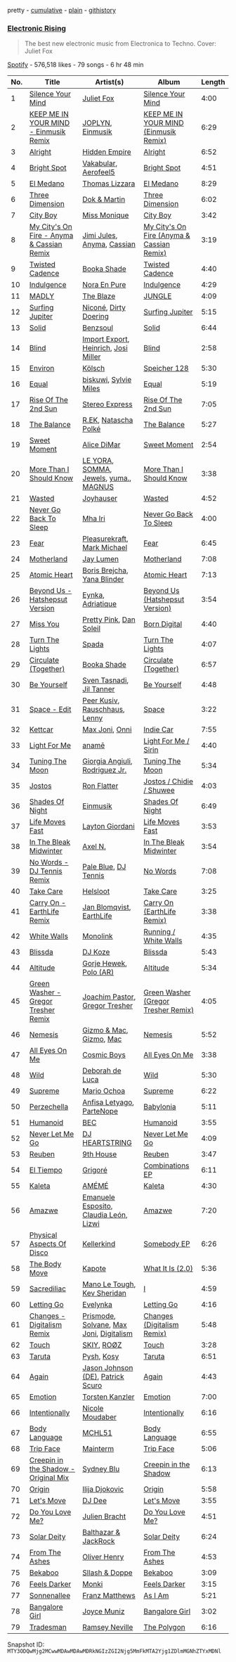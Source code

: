 pretty - [cumulative](/playlists/cumulative/37i9dQZF1DX8AliSIsGeKd.md) - [plain](/playlists/plain/37i9dQZF1DX8AliSIsGeKd) - [githistory](https://github.githistory.xyz/mackorone/spotify-playlist-archive/blob/main/playlists/plain/37i9dQZF1DX8AliSIsGeKd)

### [Electronic Rising](https://open.spotify.com/playlist/37i9dQZF1DX8AliSIsGeKd)

> The best new electronic music from Electronica to Techno\. Cover: Juliet Fox

[Spotify](https://open.spotify.com/user/spotify) - 576,518 likes - 79 songs - 6 hr 48 min

| No. | Title | Artist(s) | Album | Length |
|---|---|---|---|---|
| 1 | [Silence Your Mind](https://open.spotify.com/track/6NLXYs1h9Dx6sk39E8m4HF) | [Juliet Fox](https://open.spotify.com/artist/7zH0EpzFgwmwpnEprtvDig) | [Silence Your Mind](https://open.spotify.com/album/77sRud3gjmLrWPYK2VTCeF) | 4:00 |
| 2 | [KEEP ME IN YOUR MIND \- Einmusik Remix](https://open.spotify.com/track/1M3CJIRObczFPT529PyzMy) | [JOPLYN](https://open.spotify.com/artist/32Jt1AK733JbFR82hEZ0Ih), [Einmusik](https://open.spotify.com/artist/1LXTXZjheh25pXMEUT9iC1) | [KEEP ME IN YOUR MIND \(Einmusik Remix\)](https://open.spotify.com/album/7uJQ17FKSVFfty0wsa4AMb) | 6:29 |
| 3 | [Alright](https://open.spotify.com/track/1ZU33JIKd1rsR8cxPElos1) | [Hidden Empire](https://open.spotify.com/artist/44Ga1YqZthFOzZSTHiNWkC) | [Alright](https://open.spotify.com/album/2Ee25kB7a4Jz4IkkClgmaw) | 6:52 |
| 4 | [Bright Spot](https://open.spotify.com/track/375qFuFKDfXjBDZMcV7xmA) | [Vakabular](https://open.spotify.com/artist/4nuR5cGAyxV1jlRROlerJt), [Aerofeel5](https://open.spotify.com/artist/2pNmBGiwrxFlIn8GgQHEw7) | [Bright Spot](https://open.spotify.com/album/2tiwfrT6JJidLjqxCwj8P5) | 4:51 |
| 5 | [El Medano](https://open.spotify.com/track/7uTLJJ0mb3LCsICzSlKrlR) | [Thomas Lizzara](https://open.spotify.com/artist/6WqAx7kpPz11g54zvpcOuU) | [El Medano](https://open.spotify.com/album/39n9hXab7m4eYvS64UN0Vz) | 8:29 |
| 6 | [Three Dimension](https://open.spotify.com/track/6yOOYdmv7KsxEizpXblEgr) | [Dok & Martin](https://open.spotify.com/artist/1rV7LSzJ2ZzL3FicYplmLX) | [Three Dimension](https://open.spotify.com/album/7moYBXKzEuQR8YLAZiG4xR) | 6:02 |
| 7 | [City Boy](https://open.spotify.com/track/44bA4pNIp4Qbewb4u4GcCO) | [Miss Monique](https://open.spotify.com/artist/29TpNOsTNYbLb6Xa10H0PR) | [City Boy](https://open.spotify.com/album/5xWuavh9nDjdOYbcXfCAz2) | 3:42 |
| 8 | [My City's On Fire \- Anyma & Cassian Remix](https://open.spotify.com/track/5ncvfF5zykGdBMsfOKGkhi) | [Jimi Jules](https://open.spotify.com/artist/6RsLLSkSTcL4YrvgRcBTQd), [Anyma](https://open.spotify.com/artist/4iBwchw0U0GZv5RfVYSMxN), [Cassian](https://open.spotify.com/artist/1ChtRJ3f4rbv4vtz87i6CD) | [My City's On Fire \(Anyma & Cassian Remix\)](https://open.spotify.com/album/2YL3vvVlPJlUNG1RaAzYzQ) | 3:19 |
| 9 | [Twisted Cadence](https://open.spotify.com/track/3FA0ZN5v7oYGdl4nw7JKke) | [Booka Shade](https://open.spotify.com/artist/2CKaDZ1Yo8YnWega9IeUzB) | [Twisted Cadence](https://open.spotify.com/album/0a8znVzVWcUS7L4E7TQ8X5) | 4:40 |
| 10 | [Indulgence](https://open.spotify.com/track/038yuRmrY7Vk8d6c3PDs7Q) | [Nora En Pure](https://open.spotify.com/artist/24DO0PijjITGIEWsO8XaPs) | [Indulgence](https://open.spotify.com/album/4gPXfd2Aipvdgk1W5Musou) | 4:29 |
| 11 | [MADLY](https://open.spotify.com/track/7Eg6WudP6Qp7JzqldA2ZTH) | [The Blaze](https://open.spotify.com/artist/1Dt1UKLtrJIW1xxRBejjos) | [JUNGLE](https://open.spotify.com/album/409STQlcajDkM1vdhM4Qxo) | 4:09 |
| 12 | [Surfing Jupiter](https://open.spotify.com/track/6JjhVCDCrvzIH4PZIj6qCF) | [Niconé](https://open.spotify.com/artist/70s3JhU9Ai0cIowagibjNI), [Dirty Doering](https://open.spotify.com/artist/4N6XVXvfjBPNFCdS56TCea) | [Surfing Jupiter](https://open.spotify.com/album/1z45VUHX1Jqn4I2DfKiDwv) | 5:15 |
| 13 | [Solid](https://open.spotify.com/track/62DY8pd5ZcJSgytchGNuzP) | [Benzsoul](https://open.spotify.com/artist/0XXC5Wa9jqrU83q3lwGAhf) | [Solid](https://open.spotify.com/album/1okpvJ1vOGSnq0BGJgVcxy) | 6:44 |
| 14 | [Blind](https://open.spotify.com/track/3KKalMU2yzeLs6b1lq3wcZ) | [Import Export](https://open.spotify.com/artist/0IXo2RN5Z2J7T6W1oyrBWX), [Heinrich](https://open.spotify.com/artist/0wun1JnzKmylaykmjfrthP), [Josi Miller](https://open.spotify.com/artist/4xII91OL7Sf5ppZ5tBtLga) | [Blind](https://open.spotify.com/album/4Iy4FqDgV23VdAXm8xLqfQ) | 2:58 |
| 15 | [Environ](https://open.spotify.com/track/4KZbPvwW0OoWvGatXXnLM9) | [Kölsch](https://open.spotify.com/artist/2D9Oe8R9UhbMvFAsMJpXj0) | [Speicher 128](https://open.spotify.com/album/0UX8KlGK0N9Ox8GMdG6H3r) | 5:30 |
| 16 | [Equal](https://open.spotify.com/track/06FMbmYdLCapqxnkTNp2q9) | [biskuwi](https://open.spotify.com/artist/2wdY7YDYVddKtVbbgh1fCT), [Sylvie Miles](https://open.spotify.com/artist/4uPM7QLSNGVm5MncolABqE) | [Equal](https://open.spotify.com/album/4PzxGlfoKM04nEQwscARba) | 5:19 |
| 17 | [Rise Of The 2nd Sun](https://open.spotify.com/track/12cknKcAEanf3PlwPOYvg5) | [Stereo Express](https://open.spotify.com/artist/3j2zB13syOvCyrkJIomEA2) | [Rise Of The 2nd Sun](https://open.spotify.com/album/2vcdcwvURyhYMkh8P0wfJT) | 7:05 |
| 18 | [The Balance](https://open.spotify.com/track/3jkFHOYLzDUnxeuqDcqZJs) | [R.EK](https://open.spotify.com/artist/5pmE3THqcB6SPOvn3cOPEr), [Natascha Polké](https://open.spotify.com/artist/5FLN3H4PiuUQMmFzGmcQ96) | [The Balance](https://open.spotify.com/album/5VMnGdrrK8pSHWd3j64yD2) | 5:27 |
| 19 | [Sweet Moment](https://open.spotify.com/track/5CoUL7T9706eA3BIG2KbNA) | [Alice DiMar](https://open.spotify.com/artist/3rNi4ttKcnvBaBT5aMYBNN) | [Sweet Moment](https://open.spotify.com/album/56BDudw4Ep7daFvo9tsd10) | 2:54 |
| 20 | [More Than I Should Know](https://open.spotify.com/track/33gTKCdlC5OTe156GIiYVo) | [LE YORA](https://open.spotify.com/artist/0JguaqQNo1CgVjFqtIXyGR), [SOMMA](https://open.spotify.com/artist/656ibQgcoUQrUPdhQWRcI3), [Jewels](https://open.spotify.com/artist/4C9H5Lat1NEZasl8MQHvtB), [yuma.](https://open.spotify.com/artist/5ynMbTlnZvBUxrxUrd6gs0), [MAGNUS](https://open.spotify.com/artist/4pOglqMAavrWFo20ORRx5w) | [More Than I Should Know](https://open.spotify.com/album/30Ij9GnFU4AMFau8Pb6efo) | 3:38 |
| 21 | [Wasted](https://open.spotify.com/track/5nwL8tSlpy4T6XLb0NdzVW) | [Joyhauser](https://open.spotify.com/artist/59a1Bp0JQfL2mGnpL0lW2Y) | [Wasted](https://open.spotify.com/album/62uKgZ2NsAbc6XFG2jRui0) | 4:52 |
| 22 | [Never Go Back To Sleep](https://open.spotify.com/track/5QZBC1smhtLUqPsHrNI9mJ) | [Mha Iri](https://open.spotify.com/artist/5VMXbzLVkLd4Cq4rBzx4T3) | [Never Go Back To Sleep](https://open.spotify.com/album/7LTsOeCZMSlYLbyhoJmwM5) | 4:00 |
| 23 | [Fear](https://open.spotify.com/track/0JqMQDPOIHFNVTmk8I0H5g) | [Pleasurekraft](https://open.spotify.com/artist/4ipS3ZbqP46bs124yqp9N4), [Mark Michael](https://open.spotify.com/artist/4h5c1OI66KXOmOODqS62GI) | [Fear](https://open.spotify.com/album/15qZw55ojhGLj9qpwcoKYw) | 6:45 |
| 24 | [Motherland](https://open.spotify.com/track/2rorRxfJxJ8ymQGLKrC9V5) | [Jay Lumen](https://open.spotify.com/artist/6rxmj7vNEofe96g84qMWoV) | [Motherland](https://open.spotify.com/album/2OCa8O6QmkOD57qpZ7sDE0) | 7:08 |
| 25 | [Atomic Heart](https://open.spotify.com/track/2IDz0jj2IrqSjkB3SCcDn8) | [Boris Brejcha](https://open.spotify.com/artist/6caPJFLv1wesmM7gwK1ACy), [Yana Blinder](https://open.spotify.com/artist/79EE54kxCNXUGNtEkgo12R) | [Atomic Heart](https://open.spotify.com/album/0luQU7YFJBr05uS279ifqf) | 7:13 |
| 26 | [Beyond Us \- Hatshepsut Version](https://open.spotify.com/track/43eF4GLcpQkzJElhw7kGUj) | [Eynka](https://open.spotify.com/artist/0yG65Hobg0EEGfxqfFq4Jg), [Adriatique](https://open.spotify.com/artist/02DWGcShQivFepRvGJ7xhB) | [Beyond Us \(Hatshepsut Version\)](https://open.spotify.com/album/72jzGPaUtzX4wwbigsKmz9) | 3:54 |
| 27 | [Miss You](https://open.spotify.com/track/3QmVTxerfEYH6yGlOq8JMh) | [Pretty Pink](https://open.spotify.com/artist/78GHS9zWXcj8tBke222g5N), [Dan Soleil](https://open.spotify.com/artist/2z0mmxKTw0KpO7Qnb6aB2r) | [Born Digital](https://open.spotify.com/album/2j3cS6gipRVSWiLKzcKHyz) | 4:40 |
| 28 | [Turn The Lights](https://open.spotify.com/track/05A1R1JoG0v5L9hhsoPXtZ) | [Spada](https://open.spotify.com/artist/2hPCF7VDHhihvNdobslOHw) | [Turn The Lights](https://open.spotify.com/album/2Lhit0rt6mpp7bKzXGf2b5) | 4:07 |
| 29 | [Circulate \(Together\)](https://open.spotify.com/track/3v7fqrO4mQObrAI6L76l0I) | [Booka Shade](https://open.spotify.com/artist/2CKaDZ1Yo8YnWega9IeUzB) | [Circulate \(Together\)](https://open.spotify.com/album/1RfgUXB7iLaZaheEwRPamN) | 6:57 |
| 30 | [Be Yourself](https://open.spotify.com/track/3dpDUM2GAL97IzMdj6pS4v) | [Sven Tasnadi](https://open.spotify.com/artist/5s05VygMShUXGXitSYkeyo), [Jil Tanner](https://open.spotify.com/artist/6S9C7LP9TXbeJhoV18RmEK) | [Be Yourself](https://open.spotify.com/album/2YmrkfSFgWJ1dB0PS3VcNW) | 4:48 |
| 31 | [Space \- Edit](https://open.spotify.com/track/5yq3Z9bZRTjjcZ0Irj4skn) | [Peer Kusiv](https://open.spotify.com/artist/0yTV2etph4xN8PXPLPeEG5), [Rauschhaus](https://open.spotify.com/artist/5Mxbf9xF3V5bIL5l0xHdzM), [Lenny](https://open.spotify.com/artist/2g2RH7Hcjsn7fnK2sXdlfz) | [Space](https://open.spotify.com/album/77UrwyAY5ItvsUWtZLKz9l) | 3:22 |
| 32 | [Kettcar](https://open.spotify.com/track/2ZXouT1E0PrSRf8mI4afZw) | [Max Joni](https://open.spotify.com/artist/7zcSZ1NiajqeGERguLtlzo), [Onni](https://open.spotify.com/artist/0xOcAMdl0Pxqau9VuCglzh) | [Indie Car](https://open.spotify.com/album/7e7R0HUxRvtzTQXoph7pHD) | 7:55 |
| 33 | [Light For Me](https://open.spotify.com/track/0fF0kx1BThS5oiiSmJSSCm) | [anamē](https://open.spotify.com/artist/3sZvCZHU2V2idOYyUl3fBi) | [Light For Me / Sirin](https://open.spotify.com/album/5dAVG1bgWrBZEokRk1EcRN) | 4:40 |
| 34 | [Tuning The Moon](https://open.spotify.com/track/0NyLbTmWdkKmLU8mU2GlZm) | [Giorgia Angiuli](https://open.spotify.com/artist/4iHnLagnnmgiIwMSm1wuTq), [Rodriguez Jr.](https://open.spotify.com/artist/6Th7POyVfZgiHJQ64ddV5Y) | [Tuning The Moon](https://open.spotify.com/album/564oWzVrDjxDIZz1FqNE4T) | 5:34 |
| 35 | [Jostos](https://open.spotify.com/track/4lhAq2XPKT44Ai20EHhLLQ) | [Ron Flatter](https://open.spotify.com/artist/0HZ3FXXgXyKoMHKwKSZOpq) | [Jostos / Chidie / Shuwee](https://open.spotify.com/album/4y4k8YCy3ht0gGcGMbmZ4V) | 4:03 |
| 36 | [Shades Of Night](https://open.spotify.com/track/5S4eQ6DcoKLwbPzSZltt3R) | [Einmusik](https://open.spotify.com/artist/1LXTXZjheh25pXMEUT9iC1) | [Shades Of Night](https://open.spotify.com/album/3Q20S7c0JtKWsmAo7m3TSp) | 6:49 |
| 37 | [Life Moves Fast](https://open.spotify.com/track/2qnLd7v8htk8uHQaoUecLs) | [Layton Giordani](https://open.spotify.com/artist/7mC3RkNNTV6p2j9w4F8Ip4) | [Life Moves Fast](https://open.spotify.com/album/0oNJfZFoypJFKQtOHAvPgW) | 3:53 |
| 38 | [In The Bleak Midwinter](https://open.spotify.com/track/48cnRNsq3ICFe51oUMzZ3z) | [Axel N.](https://open.spotify.com/artist/6ojATIeQIuYkrS2YCiT8sG) | [In The Bleak Midwinter](https://open.spotify.com/album/0frtwhJ0tufQdIjAA8u36v) | 3:54 |
| 39 | [No Words \- DJ Tennis Remix](https://open.spotify.com/track/04u3tew2BvVix4AvCJCzh9) | [Pale Blue](https://open.spotify.com/artist/5qYbA0I1qwOI3jchiZukHr), [DJ Tennis](https://open.spotify.com/artist/6vJvFV1A2CpT8s5B1oUN6t) | [No Words](https://open.spotify.com/album/27iuFlJawNgWcNsK3WGUzb) | 7:08 |
| 40 | [Take Care](https://open.spotify.com/track/3FzhYRz5OmmjKoEnRVedeG) | [Helsloot](https://open.spotify.com/artist/6dC41opH96WjFwWhhAxBsS) | [Take Care](https://open.spotify.com/album/0YxjerMKxA6TDarqJCzIS7) | 3:25 |
| 41 | [Carry On \- EarthLife Remix](https://open.spotify.com/track/5u0cZgMKrameRM0UsT1IxF) | [Jan Blomqvist](https://open.spotify.com/artist/5wMlMjOLeJfS5DfxqGfm83), [EarthLife](https://open.spotify.com/artist/5xaGKkAq8iQ3R3FfIL3DMG) | [Carry On \(EarthLife Remix\)](https://open.spotify.com/album/5jgBumNN6nizRLyRDEqDh4) | 3:38 |
| 42 | [White Walls](https://open.spotify.com/track/3CuCZPForUo8r9Cwl8IuW7) | [Monolink](https://open.spotify.com/artist/2I4hRNCYkPKJQlkoEZKjYx) | [Running / White Walls](https://open.spotify.com/album/4uefJDQWx5GQr8havtOMuf) | 4:35 |
| 43 | [Blissda](https://open.spotify.com/track/5trIxTDiFfTeqnRiRjW0A8) | [DJ Koze](https://open.spotify.com/artist/1kR99O4MgSTasyeJh8UFCg) | [Blissda](https://open.spotify.com/album/1ZHRTJ5kAhqFbfm3MFCxZ9) | 5:43 |
| 44 | [Altitude](https://open.spotify.com/track/59pO4qPwWF0l6bQYFaxiFo) | [Gorje Hewek](https://open.spotify.com/artist/0HBaoUIo3fXlnWz1dc4mro), [Polo \(AR\)](https://open.spotify.com/artist/6vCBysb7G1RD4bv0dtfhKb) | [Altitude](https://open.spotify.com/album/70viSOpXSw0U8iOIfIbzDS) | 5:34 |
| 45 | [Green Washer \- Gregor Tresher Remix](https://open.spotify.com/track/15Yuyy5h9flgqbgABgB6OD) | [Joachim Pastor](https://open.spotify.com/artist/6eNOjuJSfKkAvbiGW90AkZ), [Gregor Tresher](https://open.spotify.com/artist/3vy8oQAubj1IykJLLqvVFC) | [Green Washer \(Gregor Tresher Remix\)](https://open.spotify.com/album/5LeETMGolELZacw8lBIJjJ) | 4:05 |
| 46 | [Nemesis](https://open.spotify.com/track/64yD9dBhlp8Hmcn6zJ5I69) | [Gizmo & Mac](https://open.spotify.com/artist/7mnoyEA7pGl5D9QmJtNP7L), [Gizmo](https://open.spotify.com/artist/5yDLodLKMcUKZkdBPy7zfG), [Mac](https://open.spotify.com/artist/3N0ydo2RuISli0aOaFAfWZ) | [Nemesis](https://open.spotify.com/album/3FoHB5DVYUdaSZxQKE5gqW) | 5:52 |
| 47 | [All Eyes On Me](https://open.spotify.com/track/4NURWqdoXhUpm85DkD0al8) | [Cosmic Boys](https://open.spotify.com/artist/2jvTYwyzxK1FVYGEoKfZLQ) | [All Eyes On Me](https://open.spotify.com/album/5H8RWIGN18k3PrPumFy28f) | 3:38 |
| 48 | [Wild](https://open.spotify.com/track/5Z1OpvU8xkJl3Sc2et5No6) | [Deborah de Luca](https://open.spotify.com/artist/144HzhpLjcR9k37w5Ico9B) | [Wild](https://open.spotify.com/album/0T3Thh9OTgxYSx4gOe1Apn) | 5:30 |
| 49 | [Supreme](https://open.spotify.com/track/7gDHv1lxOxln1UmQMcI2H2) | [Mario Ochoa](https://open.spotify.com/artist/2zviRwkdWgt0rjV3cxM7mg) | [Supreme](https://open.spotify.com/album/7EtRZhcVGjJYn7drBxZFIt) | 6:22 |
| 50 | [Perzechella](https://open.spotify.com/track/52YiBbdDeJhVpKghqPN5ev) | [Anfisa Letyago](https://open.spotify.com/artist/7icoOm5fKKPo49jVxoj1Cq), [ParteNope](https://open.spotify.com/artist/7ctU2FxtLcJgkZXfaJf713) | [Babylonia](https://open.spotify.com/album/7KrDMVlL2ftiwtHN0yW2Va) | 5:11 |
| 51 | [Humanoid](https://open.spotify.com/track/2y4GVcoyXZqidSziV6TDEc) | [BEC](https://open.spotify.com/artist/2rRlbUvyMjvEOdQPWtGoPI) | [Humanoid](https://open.spotify.com/album/3fe3yuG9rlptiWxwmSvGgy) | 3:55 |
| 52 | [Never Let Me Go](https://open.spotify.com/track/23LmGBgZLAnBLxrEIYd16O) | [DJ HEARTSTRING](https://open.spotify.com/artist/5tcwaJBUyEdxQxvieuQxU7) | [Never Let Me Go](https://open.spotify.com/album/2GOR4HwqpYDUTlFP3Qb3JI) | 4:09 |
| 53 | [Reuben](https://open.spotify.com/track/1W923h6onrcVUXGLF6CSQs) | [9th House](https://open.spotify.com/artist/5QpDjrjx18j888lnGtJpeV) | [Reuben](https://open.spotify.com/album/3YEg5cvrViZLJyoizRRx8y) | 3:47 |
| 54 | [El Tiempo](https://open.spotify.com/track/3gqn5ShJpp0VTnPNzpdfJi) | [Grigoré](https://open.spotify.com/artist/2RemyvxrdxNsB7ycf3rJHX) | [Combinations EP](https://open.spotify.com/album/7qrdnd3NoxZwClPen84lC9) | 6:11 |
| 55 | [Kaleta](https://open.spotify.com/track/2ldNIVLYlSnxKGSlpud8bU) | [AMÉMÉ](https://open.spotify.com/artist/1txb9Qg5lJ3KATxPcIYyvO) | [Kaleta](https://open.spotify.com/album/1DTpdbbsif7gLrpSOGDfVE) | 4:30 |
| 56 | [Amazwe](https://open.spotify.com/track/5oXLWzm5AFy5EJp9UqYk7y) | [Emanuele Esposito](https://open.spotify.com/artist/0dnLkdyWw9XCNQhGln0HZU), [Claudia León](https://open.spotify.com/artist/0n6py2ZuBUL7f2qYjaAUTh), [Lizwi](https://open.spotify.com/artist/70PnxFjOBPqfF4CZSt3A3X) | [Amazwe](https://open.spotify.com/album/7IfMgn8QQ7GSVJTAuXJRmO) | 7:20 |
| 57 | [Physical Aspects Of Disco](https://open.spotify.com/track/10UQj7uJ2RPG481QII1xpv) | [Kellerkind](https://open.spotify.com/artist/4GYQytEFxnzqH96O6QywsA) | [Somebody EP](https://open.spotify.com/album/5pU5K5SdRh93tZ7gOrJ2s7) | 6:26 |
| 58 | [The Body Move](https://open.spotify.com/track/7Ejtrc5RR6DPVAQHpbhL7W) | [Kapote](https://open.spotify.com/artist/3sySIHNL0hqR7eOlm3LNTH) | [What It Is \(2.0\)](https://open.spotify.com/album/4BIiKHPs6HvnRVg2zHX5Ay) | 5:36 |
| 59 | [Sacrediliac](https://open.spotify.com/track/3CAERjJwoukLFAB4jDMS0m) | [Mano Le Tough](https://open.spotify.com/artist/04KmByEP6icXVY0PvJaMMp), [Kev Sheridan](https://open.spotify.com/artist/4rqPUulTdgCJfxITPHP2oY) | [I](https://open.spotify.com/album/6GaT3iopFy0vprrTseOSez) | 4:59 |
| 60 | [Letting Go](https://open.spotify.com/track/0MNM0hmteyINSvRtUIURTM) | [Evelynka](https://open.spotify.com/artist/2GfOeShdTYQziYC2HjP8PN) | [Letting Go](https://open.spotify.com/album/6gqSSAAFz9rzYgyTGjFdSD) | 4:16 |
| 61 | [Changes \- Digitalism Remix](https://open.spotify.com/track/3zX8aG0G5gWWLoxGK4IRuC) | [Prismode](https://open.spotify.com/artist/58kYFWtUBY05pp6TmlKOiH), [Solvane](https://open.spotify.com/artist/3bOQBNZv9K0NMW4WudrKb0), [Max Joni](https://open.spotify.com/artist/7zcSZ1NiajqeGERguLtlzo), [Digitalism](https://open.spotify.com/artist/2fBURuq7FrlH6z5F92mpOl) | [Changes \(Digitalism Remix\)](https://open.spotify.com/album/4InR0wdt0fg2No6GxB9QJt) | 5:48 |
| 62 | [Touch](https://open.spotify.com/track/6SXGiNTFsiyGxwk44WqZu2) | [SKIY](https://open.spotify.com/artist/39JhQRThBhrHgjXtIK3dGZ), [ROØZ](https://open.spotify.com/artist/1iAKb6RumNn2no2vwV4rLt) | [Touch](https://open.spotify.com/album/7ufEZBHqDse8VuHAAGjFbB) | 3:28 |
| 63 | [Taruta](https://open.spotify.com/track/7HpWfs3aixvyeQKEpJbAo0) | [Pysh](https://open.spotify.com/artist/1z0LVJw4i8ou21KjpjxZfz), [Kosy](https://open.spotify.com/artist/1gxyea7Rcz7FmC7zZ6TUuM) | [Taruta](https://open.spotify.com/album/5Z3aNqrVMUg7HgNdzUgkXz) | 6:51 |
| 64 | [Again](https://open.spotify.com/track/5pdUA24PlMN1mpSdt5gboo) | [Jason Johnson \(DE\)](https://open.spotify.com/artist/5sCukU3sm3DGmPwAgEZVDc), [Patrick Scuro](https://open.spotify.com/artist/6wfL4r7ReScDTARbtSRTvB) | [Again](https://open.spotify.com/album/5qLqQX0Kv17Vr9u4agfCZb) | 4:43 |
| 65 | [Emotion](https://open.spotify.com/track/3pYaqs4ocy5Tf4sFqkVLh7) | [Torsten Kanzler](https://open.spotify.com/artist/6ivd3NhMvn9EIN64Q3lqik) | [Emotion](https://open.spotify.com/album/6DEH1uKcz7I7VJDqlFh0Re) | 7:00 |
| 66 | [Intentionally](https://open.spotify.com/track/4REuw9Oum1mUaSuzEycj4Q) | [Nicole Moudaber](https://open.spotify.com/artist/7ixDtqtITfqx5lZQGh5gKe) | [Intentionally](https://open.spotify.com/album/6BZvZr6rHBJEOFABiAjqxz) | 6:16 |
| 67 | [Body Language](https://open.spotify.com/track/0iEIn70fJIa6pbcGMwUJ44) | [MCHL51](https://open.spotify.com/artist/6lSOgBIAI7ZY05L6D6kTwD) | [Body Language](https://open.spotify.com/album/3Kr2pwlLnt1IOtHErITpKF) | 6:55 |
| 68 | [Trip Face](https://open.spotify.com/track/1Dd0QzH08OEJNi1nWhpwnm) | [Mainterm](https://open.spotify.com/artist/7f7f9se1wn56qhlAWMT4eI) | [Trip Face](https://open.spotify.com/album/6LfDt635zXRHoleaG0Z6SS) | 5:06 |
| 69 | [Creepin in the Shadow \- Original Mix](https://open.spotify.com/track/01lpiNuE2762wUx4IImGV3) | [Sydney Blu](https://open.spotify.com/artist/2Js5903erwUWbAijR6A8rb) | [Creepin in the Shadow](https://open.spotify.com/album/1t0dcAbDxYfH9r0Zzg5ewY) | 6:13 |
| 70 | [Origin](https://open.spotify.com/track/4f2yhIa1dkmF5nal7DbbfK) | [Ilija Djokovic](https://open.spotify.com/artist/58fmi15nN6S2nqZLRRtdtc) | [Origin](https://open.spotify.com/album/74xjlw51DHF1o3Mu9VaYjJ) | 5:58 |
| 71 | [Let's Move](https://open.spotify.com/track/1fDsFj0la9WK0lSaQtuaqp) | [DJ Dee](https://open.spotify.com/artist/6BJUZfk50Ru1g0sMC4dcsf) | [Let's Move](https://open.spotify.com/album/2KyJKTjiW8X68cBFpL8SVJ) | 3:55 |
| 72 | [Do You Love Me?](https://open.spotify.com/track/42Tis1KQQnns2LaAuA0vk5) | [Julien Bracht](https://open.spotify.com/artist/10dTAeheJUqaoY9C0UxdHx) | [Do You Love Me?](https://open.spotify.com/album/61BjICDXiSjQ2Bi8bakMK8) | 4:51 |
| 73 | [Solar Deity](https://open.spotify.com/track/1EGRJ6ekCKA3DigfsFTce6) | [Balthazar & JackRock](https://open.spotify.com/artist/3xsLz1pGRgDfTozxS4RgGA) | [Solar Deity](https://open.spotify.com/album/259ZhVkGqI3NqzLKn4W9ZK) | 6:24 |
| 74 | [From The Ashes](https://open.spotify.com/track/1RCx1RdpsAMsnbf3D4E8iN) | [Oliver Henry](https://open.spotify.com/artist/5rrIGWOBnDYdcRz9FqdvfD) | [From The Ashes](https://open.spotify.com/album/3IpChq6D3NDf25M5jFWuWZ) | 4:53 |
| 75 | [Bekaboo](https://open.spotify.com/track/1HYPIyMIgHN9Gmv12es0xd) | [Sllash & Doppe](https://open.spotify.com/artist/1mPUNeOkJql5onhKwqiLMj) | [Bekaboo](https://open.spotify.com/album/1A05Xaf6VxzQVJpEiMsa75) | 3:09 |
| 76 | [Feels Darker](https://open.spotify.com/track/11UMhOKrwShiukxOnRX2mp) | [Monki](https://open.spotify.com/artist/30C3E9bYfEQPAY9MweeUVe) | [Feels Darker](https://open.spotify.com/album/0PNLjzbkEvzQBKYVwTgnNI) | 3:15 |
| 77 | [Sonnenallee](https://open.spotify.com/track/5S5Qd8wUrQCHnhj6KUe54i) | [Franz Matthews](https://open.spotify.com/artist/0BIEy45aaKCjwertpSGy4K) | [As I Am](https://open.spotify.com/album/5dKqXH0FkoUc0EOX9SiKtI) | 5:21 |
| 78 | [Bangalore Girl](https://open.spotify.com/track/5SbQwyAnj2NkyPSg5SLn8V) | [Joyce Muniz](https://open.spotify.com/artist/2V5PoybhNfFnNEs0NKv44L) | [Bangalore Girl](https://open.spotify.com/album/2caJPIatHrvo22ijTShEHD) | 3:02 |
| 79 | [Tradesman](https://open.spotify.com/track/6hPzftly26k15FIqmjHnSG) | [Ramsey Neville](https://open.spotify.com/artist/1Y8pFAVjIzar47RDW7dBew) | [The Polygon](https://open.spotify.com/album/4xDIihZGD1rDKOermEgwsU) | 6:16 |

Snapshot ID: `MTY3ODQwMjg2MCwwMDAwMDAwMDRkNGIzZGI2Njg5MmFkMTA2Yjg1ZDlmMGNhZTYxMDNl`
